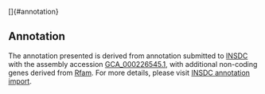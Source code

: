[]{#annotation}

Annotation
----------

The annotation presented is derived from annotation submitted to
[INSDC](http://www.insdc.org) with the assembly accession
[GCA\_000226545.1](http://www.ebi.ac.uk/ena/data/view/GCA_000226545.1),
with additional non-coding genes derived from
[Rfam](http://rfam.xfam.org/). For more details, please visit [INSDC
annotation
import](http://ensemblgenomes.org/info/data/insdc_annotation).
